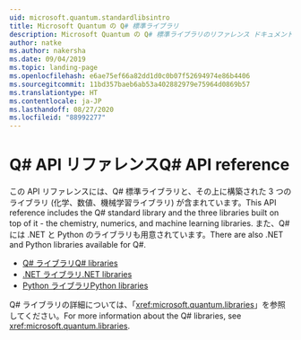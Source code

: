 ```yaml
---
uid: microsoft.quantum.standardlibsintro
title: Microsoft Quantum の Q# 標準ライブラリ
description: Microsoft Quantum の Q# 標準ライブラリのリファレンス ドキュメント
author: natke
ms.author: nakersha
ms.date: 09/04/2019
ms.topic: landing-page
ms.openlocfilehash: e6ae75ef66a82dd1d0c0b07f52694974e86b4406
ms.sourcegitcommit: 11bd357baeb6ab53a402882979e75964d0869b57
ms.translationtype: HT
ms.contentlocale: ja-JP
ms.lasthandoff: 08/27/2020
ms.locfileid: "88992277"
---
```

# <a name="q-api-reference"></a><span data-ttu-id="73fc5-103">Q# API リファレンス</span><span class="sxs-lookup"><span data-stu-id="73fc5-103">Q# API reference</span></span> #

<span data-ttu-id="73fc5-104">この API リファレンスには、Q# 標準ライブラリと、その上に構築された 3 つのライブラリ (化学、数値、機械学習ライブラリ) が含まれています。</span><span class="sxs-lookup"><span data-stu-id="73fc5-104">This API reference includes the Q# standard library and the three libraries built on top of it - the chemistry, numerics, and machine learning libraries.</span></span> <span data-ttu-id="73fc5-105">また、Q# には .NET と Python のライブラリも用意されています。</span><span class="sxs-lookup"><span data-stu-id="73fc5-105">There are also .NET and Python libraries available for Q#.</span></span>

- [<span data-ttu-id="73fc5-106">Q# ライブラリ</span><span class="sxs-lookup"><span data-stu-id="73fc5-106">Q# libraries</span></span>](xref:microsoft.quantum.qsharplibintro)
- [<span data-ttu-id="73fc5-107">.NET ライブラリ</span><span class="sxs-lookup"><span data-stu-id="73fc5-107">.NET libraries</span></span>](xref:microsoft.quantum.dotnetlibsintro)
- [<span data-ttu-id="73fc5-108">Python ライブラリ</span><span class="sxs-lookup"><span data-stu-id="73fc5-108">Python libraries</span></span>](https://docs.microsoft.com/python/qsharp-core/qsharp)

<span data-ttu-id="73fc5-109">Q# ライブラリの詳細については、「<xref:microsoft.quantum.libraries>」を参照してください。</span><span class="sxs-lookup"><span data-stu-id="73fc5-109">For more information about the Q# libraries, see <xref:microsoft.quantum.libraries>.</span></span>

